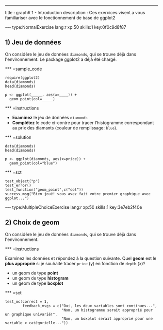 ---
title       : graphR 1 - Introduction
description : Ces exercices visent a vous familiariser avec le fonctionnement de base de ggplot2


--- type:NormalExercise lang:r xp:50 skills:1 key:0f0c9d8f87
## 1) Jeu de données

On considère le jeu de données `diamonds`, qui se trouve déjà dans l'environnement. Le package ggplot2 a déjà été chargé.

*** =sample_code
```{r}
require(ggplot2)
data(diamonds)
head(diamonds)

p <- ggplot(_____, aes(x=____)) +
  geom_point(col=_____)
```

*** =instructions

- **Examinez** le jeu de données `diamonds`
- **Complétez** le code ci-contre pour  tracer l'histogramme correspondant au prix des diamants (couleur de remplissage: `blue`).

*** =solution 
```{r}
data(diamonds)
head(diamonds)

p <- ggplot(diamonds, aes(x=price)) +
  geom_point(col="blue")
```

*** =sct
```{r}
test_object("p")
test_error()
test_function("geom_point",c("col"))
success_msg("Bien joué! vous avez fait votre premier graphique avec ggplot...")
```

--- type:MultipleChoiceExercise lang:r xp:50 skills:1 key:3e7eb2f40e
## 2) Choix de geom

On considère le jeu de données `diamonds`, qui se trouve déjà dans l'environnement.

*** =instructions

Examinez les données et répondez à la question suivante. Quel **geom** est le **plus approprié** si je souhaite tracer `price` (y) en fonction de `depth` (x)?

- un geom de type **point**
- un geom de type **histogram**
- un geom de type **boxplot**


*** =sct
```{r}
test_mc(correct = 1,
        feedback_msgs = c("Oui, les deux variables sont continues...",
                          "Non, un histogramme serait approprié pour un graphique univarié!",
                          "Non, un boxplot serait approprié pour une variable x catégorielle..."))
```
